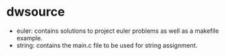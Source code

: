 # dwsource

* euler: contains solutions to project euler problems as well as a makefile example.
* string: contains the main.c file to be used for string assignment.
